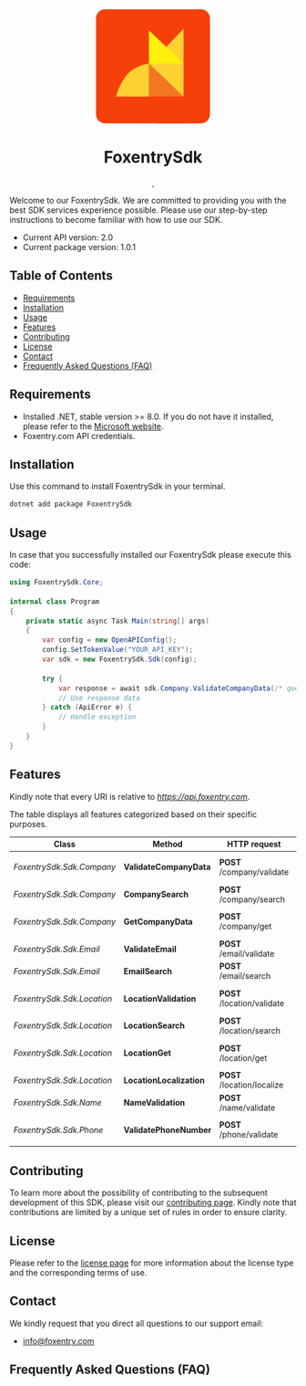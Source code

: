 <div align='center' class='text-center'>
  <img alt='' src='./assets/logo.webp' width='200' />
  <h1 align='center' class='text-center'>FoxentrySdk</h1>
</div>

<div align='center' class='text-center'>
  <a aria-label='Version' href='#'>
    <img alt='' src='https://img.shields.io/badge/version-1.0.1-blue' />
  </a>
  <a aria-label='License' href='https://opensource.org/licenses/MIT'>
    <img alt='' src='https://img.shields.io/badge/License-MIT-blue.svg' />
  </a>
</div>

Welcome to our FoxentrySdk. We are committed to providing you with the best SDK services experience possible. Please use our step-by-step instructions to become familiar with how to use our SDK.

- Current API version: 2.0
- Current package version: 1.0.1

## Table of Contents

- [Requirements](#requirements)
- [Installation](#installation)
- [Usage](#usage)
- [Features](#features)
- [Contributing](#contributing)
- [License](#license)
- [Contact](#contact)
- [Frequently Asked Questions (FAQ)](#frequently-asked-questions-faq)

## Requirements

- Installed .NET, stable version >= 8.0. If you do not have it installed, please refer to the [Microsoft website](https://dotnet.microsoft.com/en-us/download/dotnet/8.0).
- Foxentry.com API credentials.

## Installation

Use this command to install FoxentrySdk in your terminal.

```bash
dotnet add package FoxentrySdk
```

## Usage

In case that you successfully installed our FoxentrySdk please execute this code:

```csharp
using FoxentrySdk.Core;

internal class Program
{
    private static async Task Main(string[] args)
    {
        var config = new OpenAPIConfig();
        config.SetTokenValue("YOUR_API_KEY");
        var sdk = new FoxentrySdk.Sdk(config);
        
        try {
            var response = await sdk.Company.ValidateCompanyData(/* query parameters */);
            // Use response data
        } catch (ApiError e) {
            // Handle exception
        }
    }
}
```

## Features

Kindly note that every URI is relative to _https://api.foxentry.com_.

The table displays all features categorized based on their specific purposes.

Class | Method | HTTP request | Description
------------ | ------------- | ------------- | -------------
_FoxentrySdk.Sdk.Company_ | **ValidateCompanyData** | **POST** /company/validate | Validate company data
_FoxentrySdk.Sdk.Company_ | **CompanySearch** | **POST** /company/search | Search company
_FoxentrySdk.Sdk.Company_ | **GetCompanyData** | **POST** /company/get | Get company data
_FoxentrySdk.Sdk.Email_ | **ValidateEmail** | **POST** /email/validate | Validate email
_FoxentrySdk.Sdk.Email_ | **EmailSearch** | **POST** /email/search | Search email
_FoxentrySdk.Sdk.Location_ | **LocationValidation** | **POST** /location/validate | Validate location data
_FoxentrySdk.Sdk.Location_ | **LocationSearch** | **POST** /location/search | Search location
_FoxentrySdk.Sdk.Location_ | **LocationGet** | **POST** /location/get | Get location data
_FoxentrySdk.Sdk.Location_ | **LocationLocalization** | **POST** /location/localize | Localization
_FoxentrySdk.Sdk.Name_ | **NameValidation** | **POST** /name/validate | Validate name data
_FoxentrySdk.Sdk.Phone_ | **ValidatePhoneNumber** | **POST** /phone/validate | Validate phone number


## Contributing

To learn more about the possibility of contributing to the subsequent development of this SDK, please visit our [contributing page](./CONTRIBUTING.md). Kindly note that contributions are limited by a unique set of rules in order to ensure clarity.

## License

Please refer to the [license page](./LICENSE) for more information about the license type and the corresponding terms of use.

## Contact

We kindly request that you direct all questions to our support email:

- [info@foxentry.com](mailto:info@foxentry.com)

## Frequently Asked Questions (FAQ)



